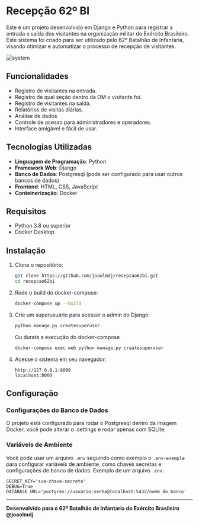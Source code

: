 # Recepção 62º BI

Este é um projeto desenvolvido em Django e Python para registrar a entrada e saída dos visitantes na organização militar do Exército Brasileiro. Este sistema foi criado para ser utilizado pelo 62º Batalhão de Infantaria, visando otimizar e automatizar o processo de recepção de visitantes.

![system](https://github.com/joaolmdj/recepcao62bi/assets/61760730/29448e1e-6549-4ec3-be93-1e3cf2dcb5b3)

## Funcionalidades

- Registro de visitantes na entrada.
- Registro de qual seção dentro da OM o visitante foi.
- Registro de visitantes na saída.
- Relatórios de visitas diárias.
- Análise de dados
- Controle de acesso para administradores e operadores.
- Interface amigável e fácil de usar.

## Tecnologias Utilizadas

- **Linguagem de Programação**: Python
- **Framework Web**: Django
- **Banco de Dados**: Postgresql (pode ser configurado para usar outros bancos de dados)
- **Frontend**: HTML, CSS, JavaScript
- **Conteinerização**: Docker

## Requisitos

- Python 3.8 ou superior
- Docker Desktop

## Instalação

1. Clone o repositório:
   ```bash
   git clone https://github.com/joaolmdj/recepcao62bi.git
   cd recepcao62bi
   ```

2. Rode o build do docker-compose:
   ```bash
   docker-compose up --build
   ```

3. Crie um superusuário para acessar o admin do Django:
   ```bash
   python manage.py createsuperuser
   ```
   Ou durate a execução do docker-compose
   ```bash
   docker-compose exec web python manage.py createsuperuser
   ```
   
4. Acesse o sistema em seu navegador:
   ```
   http://127.0.0.1:8000
   localhost:8000
   ```

## Configuração

### Configurações do Banco de Dados

O projeto está configurado para rodar o Postgresql dentro da imagem Docker, você pode alterar o .settings e rodar apenas com SQLite.

### Variáveis de Ambiente

Você pode usar um arquivo `.env` seguindo como exemplo o `.env-exemple` para configurar variáveis de ambiente, como chaves secretas e configurações de banco de dados. Exemplo de um arquivo `.env`:

```env
SECRET_KEY='sua-chave-secreta'
DEBUG=True
DATABASE_URL='postgres://usuario:senha@localhost:5432/nome_do_banco'
```

---

**Desenvolvido para o 62º Batalhão de Infantaria do Exército Brasileiro**
**@joaolmdj**
